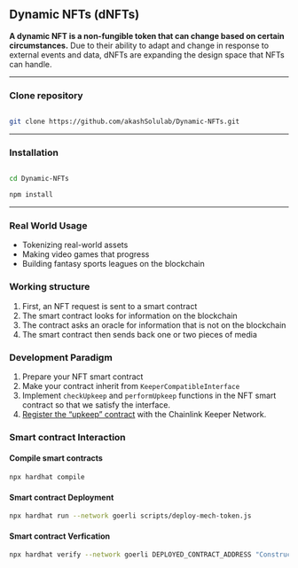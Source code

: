 
  

## Dynamic NFTs (dNFTs)

**A dynamic NFT is a non-fungible token that can change based on certain circumstances.** Due to their ability to adapt and change in response to external events and data, dNFTs are expanding the design space that NFTs can handle.

  

***

  

### Clone repository

```bash

git clone https://github.com/akashSolulab/Dynamic-NFTs.git

```

***

### Installation

```bash

cd Dynamic-NFTs

npm install

```

***

### Real World Usage

-   Tokenizing real-world assets
-   Making video games that progress
-   Building fantasy sports leagues on the blockchain  

### Working structure
1.  First, an NFT request is sent to a smart contract
2.  The smart contract looks for information on the blockchain
3.  The contract asks an oracle for information that is not on the blockchain
4.  The smart contract then sends back one or two pieces of media

### Development Paradigm
1. Prepare your NFT smart contract
2. Make your contract inherit from  `KeeperCompatibleInterface`
3. Implement  `checkUpkeep`  and  `performUpkeep`  functions in the NFT smart contract so that we satisfy the interface.
4. [Register the “upkeep” contract](https://docs.chain.link/docs/chainlink-keepers/register-upkeep/)  with the Chainlink Keeper Network.

### Smart contract Interaction

#### Compile smart contracts

```bash
npx hardhat compile
```

#### Smart contract Deployment
  
```bash
npx hardhat run --network goerli scripts/deploy-mech-token.js
```

#### Smart contract Verfication

```bash
npx hardhat verify --network goerli DEPLOYED_CONTRACT_ADDRESS "Constructor argument 1"
```